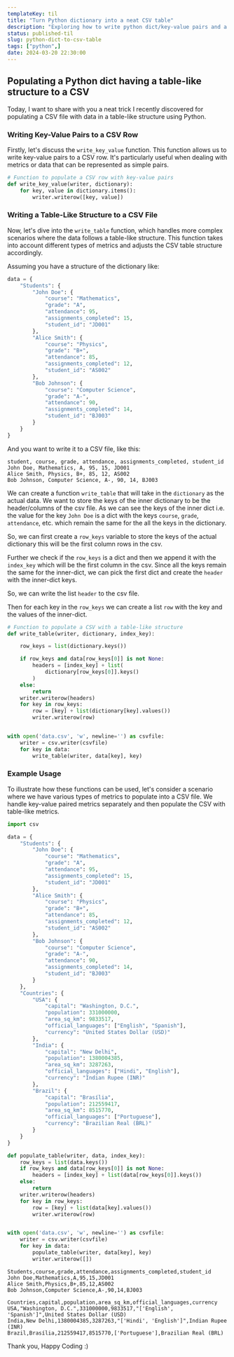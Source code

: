 ```yaml
---
templateKey: til
title: "Turn Python dictionary into a neat CSV table"
description: "Exploring how to write python dict/key-value pairs and a table-like structure to a CSV file."
status: published-til
slug: python-dict-to-csv-table
tags: ["python",]
date: 2024-03-20 22:30:00
---
```


## Populating a Python dict having a table-like structure to a CSV

Today, I want to share with you a neat trick I recently discovered for populating a CSV file with data in a table-like structure using Python.

### Writing Key-Value Pairs to a CSV Row

Firstly, let's discuss the `write_key_value` function. This function allows us to write key-value pairs to a CSV row. It's particularly useful when dealing with metrics or data that can be represented as simple pairs.

```python
# Function to populate a CSV row with key-value pairs
def write_key_value(writer, dictionary):
    for key, value in dictionary.items():
        writer.writerow([key, value])
```

### Writing a Table-Like Structure to a CSV File

Now, let's dive into the `write_table` function, which handles more complex scenarios where the data follows a table-like structure. This function takes into account different types of metrics and adjusts the CSV table structure accordingly.

Assuming you have a structure of the dictionary like:

```python
data = {
    "Students": {
        "John Doe": {
            "course": "Mathematics",
            "grade": "A",
            "attendance": 95,
            "assignments_completed": 15,
            "student_id": "JD001"
        },
        "Alice Smith": {
            "course": "Physics",
            "grade": "B+",
            "attendance": 85,
            "assignments_completed": 12,
            "student_id": "AS002"
        },
        "Bob Johnson": {
            "course": "Computer Science",
            "grade": "A-",
            "attendance": 90,
            "assignments_completed": 14,
            "student_id": "BJ003"
        }
    }
}
```

And you want to write it to a CSV file, like this:

```csv
student, course, grade, attendance, assignments_completed, student_id
John Doe, Mathematics, A, 95, 15, JD001
Alice Smith, Physics, B+, 85, 12, AS002
Bob Johnson, Computer Science, A-, 90, 14, BJ003
```

We can create a function `write_table` that will take in the `dictionary` as the actual data. We want to store the keys of the inner dictionary to be the header/columns of the csv file. As we can see the keys of the inner dict i.e. the value for the key `John Doe` is a dict with the keys `course`, `grade`, `attendance`, etc. which remain the same for the all the keys in the dictionary.

So, we can first create a `row_keys` variable to store the keys of the actual dictionary this will be the first column rows in the csv. 

Further we check if the `row_keys` is a dict and then we append it with the `index_key` which will be the first column in the csv. Since all the keys remain the same for the inner-dict, we can pick the first dict and create the `header` with the inner-dict keys.

So, we can write the list `header` to the csv file.

Then for each key in the `row_keys` we can create a list `row` with the key and the values of the inner-dict.


```python
# Function to populate a CSV with a table-like structure
def write_table(writer, dictionary, index_key):

    row_keys = list(dictionary.keys())

    if row_keys and data[row_keys[0]] is not None:
        headers = [index_key] + list(
            dictionary[row_keys[0]].keys()
        )
    else:
        return
    writer.writerow(headers)
    for key in row_keys:
        row = [key] + list(dictionary[key].values())
        writer.writerow(row)


with open('data.csv', 'w', newline='') as csvfile:
    writer = csv.writer(csvfile)
    for key in data:
        write_table(writer, data[key], key)
```

### Example Usage

To illustrate how these functions can be used, let's consider a scenario where we have various types of metrics to populate into a CSV file. We handle key-value paired metrics separately and then populate the CSV with table-like metrics.

```python
import csv

data = {
    "Students": {
        "John Doe": {
            "course": "Mathematics",
            "grade": "A",
            "attendance": 95,
            "assignments_completed": 15,
            "student_id": "JD001"
        },
        "Alice Smith": {
            "course": "Physics",
            "grade": "B+",
            "attendance": 85,
            "assignments_completed": 12,
            "student_id": "AS002"
        },
        "Bob Johnson": {
            "course": "Computer Science",
            "grade": "A-",
            "attendance": 90,
            "assignments_completed": 14,
            "student_id": "BJ003"
        }
    },
    "Countries": {
        "USA": {
            "capital": "Washington, D.C.",
            "population": 331000000,
            "area_sq_km": 9833517,
            "official_languages": ["English", "Spanish"],
            "currency": "United States Dollar (USD)"
        },
        "India": {
            "capital": "New Delhi",
            "population": 1380004385,
            "area_sq_km": 3287263,
            "official_languages": ["Hindi", "English"],
            "currency": "Indian Rupee (INR)"
        },
        "Brazil": {
            "capital": "Brasília",
            "population": 212559417,
            "area_sq_km": 8515770,
            "official_languages": ["Portuguese"],
            "currency": "Brazilian Real (BRL)"
        }
    }
}

def populate_table(writer, data, index_key):
    row_keys = list(data.keys())
    if row_keys and data[row_keys[0]] is not None:
        headers = [index_key] + list(data[row_keys[0]].keys())
    else:
        return
    writer.writerow(headers)
    for key in row_keys:
        row = [key] + list(data[key].values())
        writer.writerow(row)


with open('data.csv', 'w', newline='') as csvfile:
    writer = csv.writer(csvfile)
    for key in data:
        populate_table(writer, data[key], key)
        writer.writerow([])
```

```csv
Students,course,grade,attendance,assignments_completed,student_id
John Doe,Mathematics,A,95,15,JD001
Alice Smith,Physics,B+,85,12,AS002
Bob Johnson,Computer Science,A-,90,14,BJ003

Countries,capital,population,area_sq_km,official_languages,currency
USA,"Washington, D.C.",331000000,9833517,"['English', 'Spanish']",United States Dollar (USD)
India,New Delhi,1380004385,3287263,"['Hindi', 'English']",Indian Rupee (INR)
Brazil,Brasília,212559417,8515770,['Portuguese'],Brazilian Real (BRL)
```

Thank you, Happy Coding :)
